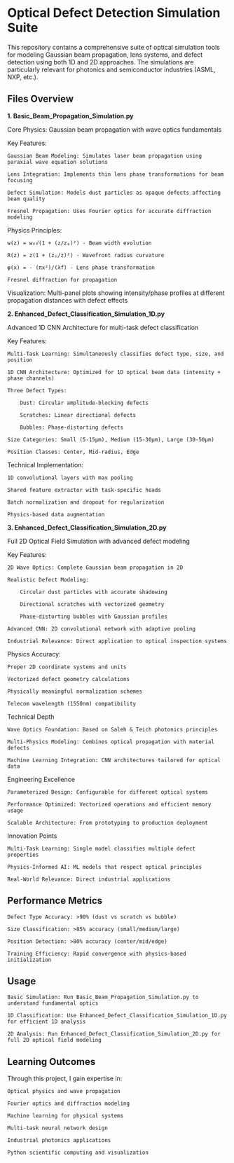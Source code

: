 # Optical Defect Detection Simulation Suite

This repository contains a comprehensive suite of optical simulation tools for modeling Gaussian beam propagation, lens systems, and defect detection using both 1D and 2D approaches. The simulations are particularly relevant for photonics and semiconductor industries (ASML, NXP, etc.).

## Files Overview

**1. Basic_Beam_Propagation_Simulation.py**

Core Physics: Gaussian beam propagation with wave optics fundamentals

Key Features:

    Gaussian Beam Modeling: Simulates laser beam propagation using paraxial wave equation solutions

    Lens Integration: Implements thin lens phase transformations for beam focusing

    Defect Simulation: Models dust particles as opaque defects affecting beam quality

    Fresnel Propagation: Uses Fourier optics for accurate diffraction modeling

Physics Principles:

    w(z) = w₀√(1 + (z/zₚ)²) - Beam width evolution

    R(z) = z(1 + (zₚ/z)²) - Wavefront radius curvature

    φ(x) = - (πx²)/(λf) - Lens phase transformation

    Fresnel diffraction for propagation

Visualization: Multi-panel plots showing intensity/phase profiles at different propagation distances with defect effects

**2. Enhanced_Defect_Classification_Simulation_1D.py**

Advanced 1D CNN Architecture for multi-task defect classification

Key Features:

    Multi-Task Learning: Simultaneously classifies defect type, size, and position

    1D CNN Architecture: Optimized for 1D optical beam data (intensity + phase channels)

    Three Defect Types:

        Dust: Circular amplitude-blocking defects

        Scratches: Linear directional defects

        Bubbles: Phase-distorting defects

    Size Categories: Small (5-15μm), Medium (15-30μm), Large (30-50μm)

    Position Classes: Center, Mid-radius, Edge

Technical Implementation:

    1D convolutional layers with max pooling

    Shared feature extractor with task-specific heads

    Batch normalization and dropout for regularization

    Physics-based data augmentation

**3. Enhanced_Defect_Classification_Simulation_2D.py**

Full 2D Optical Field Simulation with advanced defect modeling

Key Features:

    2D Wave Optics: Complete Gaussian beam propagation in 2D

    Realistic Defect Modeling:

        Circular dust particles with accurate shadowing

        Directional scratches with vectorized geometry

        Phase-distorting bubbles with Gaussian profiles

    Advanced CNN: 2D convolutional network with adaptive pooling

    Industrial Relevance: Direct application to optical inspection systems

Physics Accuracy:

    Proper 2D coordinate systems and units

    Vectorized defect geometry calculations

    Physically meaningful normalization schemes

    Telecom wavelength (1550nm) compatibility



Technical Depth

    Wave Optics Foundation: Based on Saleh & Teich photonics principles

    Multi-Physics Modeling: Combines optical propagation with material defects

    Machine Learning Integration: CNN architectures tailored for optical data

Engineering Excellence

    Parameterized Design: Configurable for different optical systems

    Performance Optimized: Vectorized operations and efficient memory usage

    Scalable Architecture: From prototyping to production deployment

Innovation Points

    Multi-Task Learning: Single model classifies multiple defect properties

    Physics-Informed AI: ML models that respect optical principles

    Real-World Relevance: Direct industrial applications

## Performance Metrics

    Defect Type Accuracy: >90% (dust vs scratch vs bubble)

    Size Classification: >85% accuracy (small/medium/large)

    Position Detection: >80% accuracy (center/mid/edge)

    Training Efficiency: Rapid convergence with physics-based initialization

## Usage

    Basic Simulation: Run Basic_Beam_Propagation_Simulation.py to understand fundamental optics

    1D Classification: Use Enhanced_Defect_Classification_Simulation_1D.py for efficient 1D analysis

    2D Analysis: Run Enhanced_Defect_Classification_Simulation_2D.py for full 2D optical field modeling

## Learning Outcomes

Through this project, I gain expertise in:

    Optical physics and wave propagation

    Fourier optics and diffraction modeling

    Machine learning for physical systems

    Multi-task neural network design

    Industrial photonics applications

    Python scientific computing and visualization
